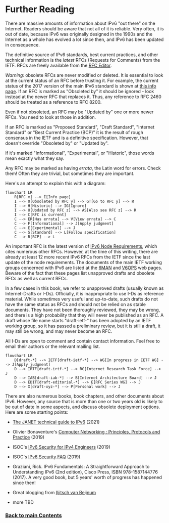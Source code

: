 # Further Reading

There are massive amounts of information about IPv6 "out there" on the Internet. Readers should be aware that not all of it is reliable. Very often, it is out of date, because IPv6 was originally designed in the 1990s and the Internet as a whole has evolved a lot since then, and IPv6 has been updated in consequence.

The definitive source of IPv6 standards, best current practices, and other technical information is the *latest* RFCs
(Requests for Comments) from the IETF. RFCs are freely available from the [RFC Editor](https://www.rfc-editor.org/). 

*Warning:* obsolete RFCs are never modified or deleted. It is essential to look at the current status of an RFC before trusting it. For example, the current status of the 2017 version of the main IPv6 standard is shown at [this info page](https://www.rfc-editor.org/info/rfc8200). If an RFC is marked as "Obsoleted by" it should be ignored - look instead at the newer RFC that replaces it. Thus, any reference to RFC 2460 should be treated as a reference to RFC 8200.

Even if not obsoleted, an RFC may be "Updated by" one or more newer RFCs. You need to look at those in addition.

If an RFC is marked as "Proposed Standard", "Draft Standard", "Internet Standard" or "Best Current Practice (BCP)" it is the result of rough consensus in the IETF and is a definitive specification. However, that doesn't override "Obsoleted by" or "Updated by".

If it's marked "Informational", "Experimental", or "Historic", those words mean exactly what they say.

Any RFC may be marked as having *errata*, the Latin word for errors. Check them! Often they are trivial, but sometimes they are important.

Here's an attempt to explain this with a diagram:

```mermaid
flowchart LR
    R[RFC x] --> I[Info page]
    I --> O[Obsoleted by RFC y] --> GT[Go to RFC y] --> R
    I --> H[Historic] --> IG[Ignore]
    I --> U[Updated by RFC z] --> AS[Also see RFC z] --> R
    I --> C[RFC is current]
    C --> ER[Has errata] --> V[View errata] --> C
    C --> F[Informational] --> J[Apply judgment]
    C --> E[Experimental] --> J 
    C --> S[Standard] --> L[Follow specification]
    C --> B[BCP] --> L
```

An important RFC is the latest version of [IPv6 Node Requirements](https://www.rfc-editor.org/info/bcp220), which cites numerous other RFCs. However, at the time of this writing, there are already at least 12 more recent IPv6 RFCs from the IETF since the last update of the node requirements. The documents of the main IETF working groups concerned with IPv6 are listed at the [6MAN](https://datatracker.ietf.org/wg/6man/documents/) and [V6OPS](https://datatracker.ietf.org/wg/v6ops/documents/) web pages. Beware of the fact that these pages list unapproved drafts and obsolete RFCs as well as current RFCs.

In a few cases in this book, we refer to unapproved drafts (usually known as Internet-Drafts or I-Ds). Officially, it is inappropriate to use I-Ds as reference material. While sometimes very useful and up-to-date, such drafts do not have the same status as RFCs and should not be relied on as stable documents. They have not been thoroughly reviewed, they may be wrong, and there is a high probability that they will never be published as an RFC. A draft whose file name starts "draft-ietf-" has been adopted by an IETF working group, so it has passed a preliminary review, but it is still a draft, it may still be wrong, and may never become an RFC.

All I-Ds are open to comment and contain contact information. Feel free to email their authors or the relevant mailing list.

```mermaid
flowchart LR
    D[draft-*] --> IETF[draft-ietf-*] --> WG[In progress in IETF WG] --> J[Apply judgment]
    D --> IRTF[draft-irtf-*] --> RG[Internet Research Task Force] --> J
    D --> IAB[draft-iab-*] --> B[Internet Architecture Board] --> J
    D --> EDIT[draft-editorial-*] --> E[RFC Series WG] --> J
    D --> X[draft-xyz-*] --> P[Personal work] --> J
```

There are also numerous books, book chapters, and other documents about IPv6. However, any source that is more than one or two years old is likely to be out of date in some aspects, and discuss obsolete deployment options. Here are some starting points:

- [The JANET technical guide to IPv6](https://repository.jisc.ac.uk/8349/1/janet-ipv6-technical-guide.pdf) (2021)

- Olivier Bonaventure's [Computer Networking : Principles, Protocols and Practice](https://beta.computer-networking.info/syllabus/default/protocols/ipv6.html#ip-version-6) (2019)

- ISOC's [IPv6 Security for IPv4 Engineers](https://www.internetsociety.org/resources/deploy360/ipv6/security/ipv4-engineers/) (2019)

- ISOC's [IPv6 Security FAQ](https://www.internetsociety.org/deploy360/ipv6/security/faq/) (2019)

- Graziani, Rick. IPv6 Fundamentals: A Straightforward Approach to Understanding IPv6 (2nd edition), Cisco Press, ISBN 978-1587144776 (2017). A very good book, but 5 years' worth of progress has happened since then!

- Great blogging from [Iljitsch van Beijnum](https://ipv6.iljitsch.com/)

- more TBD


    
<!-- Link lines generated automatically; do not delete -->
### [<ins>Back to main Contents</ins>](../Contents.md)
